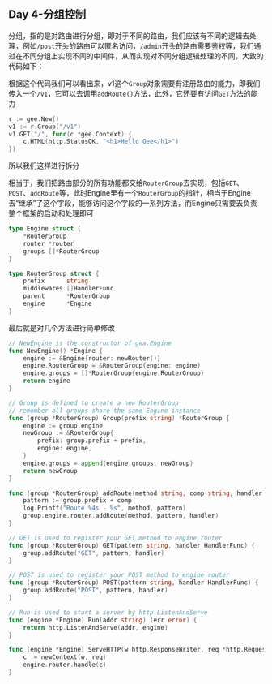 ## Day 4-分组控制

分组，指的是对路由进行分组，即对于不同的路由，我们应该有不同的逻辑去处理，例如`/post`开头的路由可以匿名访问，`/admin`开头的路由需要鉴权等，我们通过在不同分组上实现不同的中间件，从而实现对不同分组逻辑处理的不同，大致的代码如下：

根据这个代码我们可以看出来，v1这个`Group`对象需要有注册路由的能力，即我们传入一个`/v1`，它可以去调用`addRoute()`方法，此外，它还要有访问`GET`方法的能力

```go
r := gee.New()
v1 := r.Group("/v1")
v1.GET("/", func(c *gee.Context) {
	c.HTML(http.StatusOK, "<h1>Hello Gee</h1>")
})
```

所以我们这样进行拆分

相当于，我们把路由部分的所有功能都交给`RouterGroup`去实现，包括`GET`、`POST`、`addRoute`等，此时Engine里有一个`RouterGroup`的指针，相当于Engine去“继承”了这个字段，能够访问这个字段的一系列方法，而Engine只需要去负责整个框架的启动和处理即可

```go
type Engine struct {
	*RouterGroup
	router *router
	groups []*RouterGroup
}

type RouterGroup struct {
	prefix      string
	middlewares []HandlerFunc
	parent      *RouterGroup
	engine      *Engine
}
```

最后就是对几个方法进行简单修改

```go
// NewEngine is the constructor of gea.Engine
func NewEngine() *Engine {
	engine := &Engine{router: newRouter()}
	engine.RouterGroup = &RouterGroup{engine: engine}
	engine.groups = []*RouterGroup{engine.RouterGroup}
	return engine
}

// Group is defined to create a new RouterGroup
// remember all groups share the same Engine instance
func (group *RouterGroup) Group(prefix string) *RouterGroup {
	engine := group.engine
	newGroup := &RouterGroup{
		prefix: group.prefix + prefix,
		engine: engine,
	}
	engine.groups = append(engine.groups, newGroup)
	return newGroup
}

func (group *RouterGroup) addRoute(method string, comp string, handler HandlerFunc) {
	pattern := group.prefix + comp
	log.Printf("Route %4s - %s", method, pattern)
	group.engine.router.addRoute(method, pattern, handler)
}

// GET is used to register your GET method to engine router
func (group *RouterGroup) GET(pattern string, handler HandlerFunc) {
	group.addRoute("GET", pattern, handler)
}

// POST is used to register your POST method to engine router
func (group *RouterGroup) POST(pattern string, handler HandlerFunc) {
	group.addRoute("POST", pattern, handler)
}

// Run is used to start a server by http.ListenAndServe
func (engine *Engine) Run(addr string) (err error) {
	return http.ListenAndServe(addr, engine)
}

func (engine *Engine) ServeHTTP(w http.ResponseWriter, req *http.Request) {
	c := newContext(w, req)
	engine.router.handle(c)
}

```

